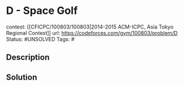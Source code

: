 # D - Space Golf

contest: [[CFICPC/100803/100803|2014-2015 ACM-ICPC, Asia Tokyo Regional Contest]]
url: https://codeforces.com/gym/100803/problem/D
Status: #UNSOLVED
Tags: #

## Description

## Solution

